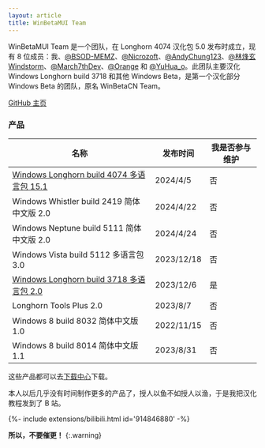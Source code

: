 ```yaml
---
layout: article
title: WinBetaMUI Team
---
```


WinBetaMUI Team 是一个团队，在 Longhorn 4074 汉化包 5.0 发布时成立，现有 8 位成员：我、[@BSOD-MEMZ](https://space.bilibili.com/1975308950)、[@Nicrozoft](https://space.bilibili.com/3546641434937345)、[@AndyChung123](https://space.bilibili.com/2119761603)、[@林烽玄Windstorm](https://space.bilibili.com/1171551865)、[@March7thDev](https://space.bilibili.com/515586861)、[@Orange](https://space.bilibili.com/576114286) 和 [@YuHua_o](https://space.bilibili.com/1468597922)。此团队主要汉化 Windows Longhorn build 3718 和其他 Windows Beta，是第一个汉化部分 Windows Beta 的团队，原名 WinBetaCN Team。

[GitHub 主页](https://github.com/wbmui)

### 产品

| 名称                                                         | 发布时间   | 我是否参与维护 |
| ------------------------------------------------------------ | ---------- | -------------- |
| [Windows Longhorn build 4074 多语言包 15.1](/2023/06/10/lh4074mui) | 2024/4/5   | 否             |
| Windows Whistler build 2419 简体中文版 2.0                   | 2024/4/22  | 否             |
| Windows Neptune build 5111 简体中文版 2.0                    | 2024/4/24  | 否             |
| Windows Vista build 5112 多语言包 3.0                        | 2023/12/18 | 否             |
| [Windows Longhorn build 3718 多语言包 2.0](/2023/09/19/lh3718mui) | 2023/12/6  | 是             |
| Longhorn Tools Plus 2.0                                      | 2023/8/7   | 否             |
| Windows 8 build 8032 简体中文版 1.0                          | 2022/11/15 | 否             |
| Windows 8 build 8014 简体中文版 1.1                          | 2023/8/31  | 否             |

这些产品都可以去[下载中心](/download)下载。

本人以后几乎没有时间制作更多的产品了，授人以鱼不如授人以渔，于是我把汉化教程发到了 B 站。
<div>{%- include extensions/bilibili.html id='914846880' -%}</div>

**所以，不要催更！**
{:.warning}